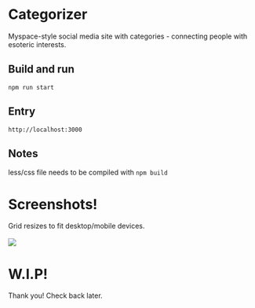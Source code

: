 # Categorizer
Myspace-style social media site with categories - connecting people with esoteric interests.

## Build and run
`npm run start`

## Entry
`http://localhost:3000`

## Notes
less/css file needs to be compiled with `npm build` 

# Screenshots!
Grid resizes to fit desktop/mobile devices.<br><br>
<img src="https://i.ibb.co/c3GfQ0c/Screen-Shot-2022-01-09-at-1-50-45-AM.png">

# W.I.P!
Thank you! Check back later.